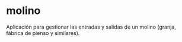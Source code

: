 # molino
Aplicación para gestionar las entradas y salidas de un molino (granja, fábrica de pienso y similares).
